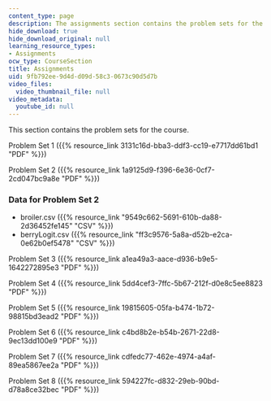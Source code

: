 ```yaml
---
content_type: page
description: The assignments section contains the problem sets for the course.
hide_download: true
hide_download_original: null
learning_resource_types:
- Assignments
ocw_type: CourseSection
title: Assignments
uid: 9fb792ee-9d4d-d09d-58c3-0673c90d5d7b
video_files:
  video_thumbnail_file: null
video_metadata:
  youtube_id: null
---
```


This section contains the problem sets for the course.

Problem Set 1 ({{% resource_link 3131c16d-bba3-ddf3-cc19-e7717dd61bd1 "PDF" %}})

Problem Set 2 ({{% resource_link 1a9125d9-f396-6e36-0cf7-2cd047bc9a8e "PDF" %}})

### Data for Problem Set 2

*   broiler.csv ({{% resource_link "9549c662-5691-610b-da88-2d36452fe145" "CSV" %}})
*   berryLogit.csv ({{% resource_link "ff3c9576-5a8a-d52b-e2ca-0e62b0ef5478" "CSV" %}})

Problem Set 3 ({{% resource_link a1ea49a3-aace-d936-b9e5-1642272895e3 "PDF" %}})

Problem Set 4 ({{% resource_link 5dd4cef3-7ffc-5b67-212f-d0e8c5ee8823 "PDF" %}})

Problem Set 5 ({{% resource_link 19815605-05fa-b474-1b72-98815bd3ead2 "PDF" %}})

Problem Set 6 ({{% resource_link c4bd8b2e-b54b-2671-22d8-9ec13dd100e9 "PDF" %}})

Problem Set 7 ({{% resource_link cdfedc77-462e-4974-a4af-89ea5867ee2a "PDF" %}})

Problem Set 8 ({{% resource_link 594227fc-d832-29eb-90bd-d78a8ce32bec "PDF" %}})